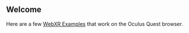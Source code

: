 ## Welcome

Here are a few [WebXR Examples](https://tedgoddard.github.io/xr/) that work on the Oculus Quest browser.
